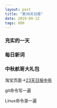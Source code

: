 ```yaml
---
layout: post
title: "第30天日报"
date: 2019-09-12
tags: XDH  
---
```


### 充实的一天

### 每日新词

### 中秋航哥大礼包

淘宝页面->[23天日报中有](https://victorfengming.github.io/2019/09/05/day23/)  

git命令写一遍  

Linux命令录一遍